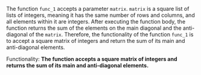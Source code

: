 The function `func_1` accepts a parameter `matrix`. `matrix` is a square list of lists of integers, meaning it has the same number of rows and columns, and all elements within it are integers. After executing the function body, the function returns the sum of the elements on the main diagonal and the anti-diagonal of the `matrix`. Therefore, the functionality of the function `func_1` is to accept a square matrix of integers and return the sum of its main and anti-diagonal elements.

Functionality: **The function accepts a square matrix of integers and returns the sum of its main and anti-diagonal elements.**